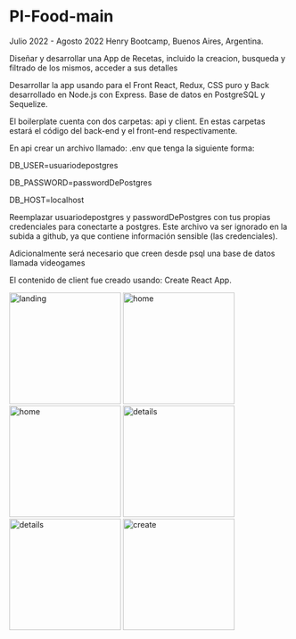 # PI-Food-main

<p>
Julio 2022 - Agosto 2022 
Henry Bootcamp, Buenos Aires, Argentina.  
</p>
</strong>

Diseñar y desarrollar una App de Recetas, incluido la creacion, busqueda y filtrado de los mismos, acceder a sus detalles 

Desarrollar la app usando para el Front React, Redux, CSS puro y Back desarrollado en Node.js con Express. Base de datos en PostgreSQL y Sequelize. 

El boilerplate cuenta con dos carpetas: api y client. En estas carpetas estará el código del back-end y el front-end respectivamente.

En api crear un archivo llamado: .env que tenga la siguiente forma:

DB_USER=usuariodepostgres

DB_PASSWORD=passwordDePostgres

DB_HOST=localhost

Reemplazar usuariodepostgres y passwordDePostgres con tus propias credenciales para conectarte a postgres. Este archivo va ser ignorado en la subida a github, ya que contiene información sensible (las credenciales).

Adicionalmente será necesario que creen desde psql una base de datos llamada videogames

El contenido de client fue creado usando: Create React App.

<p>
<img src="https://res.cloudinary.com/dcpcja2qg/image/upload/v1668004005/foods/Captura_de_pantalla_162_c6wqjt.png" width="200" alt="landing" >
<img src="https://res.cloudinary.com/dcpcja2qg/image/upload/v1668003998/foods/Captura_de_pantalla_163_jyj4dz.png" width="200" alt="home">
<img src="https://res.cloudinary.com/dcpcja2qg/image/upload/v1668004005/foods/Captura_de_pantalla_164_uv3fkw.png" width="200" alt="home" >
<img src="https://res.cloudinary.com/dcpcja2qg/image/upload/v1668003998/foods/Captura_de_pantalla_166_ogel8p.png" width="200" alt="details" >
<img src="https://res.cloudinary.com/dcpcja2qg/image/upload/v1668004000/foods/Captura_de_pantalla_168_ijeyru.png" width="200" alt="details" >
<img src="https://res.cloudinary.com/dcpcja2qg/image/upload/v1668003998/foods/Captura_de_pantalla_169_iw5gtt.png" width="200" alt="create" >
 
</p>
